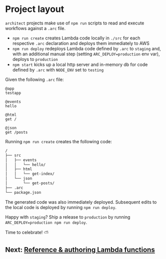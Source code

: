 # Project layout

`architect` projects make use of `npm run` scripts to read and execute workflows against a `.arc` file. 

- `npm run create` creates Lambda code locally in `./src` for each respective `.arc` declaration and deploys them immediately to AWS
- `npm run deploy` redeploys Lambda code defined by `.arc` to `staging` and, with an additional manual step (setting `ARC_DEPLOY=production` env var), deploys to `production`
- `npm start` kicks up a local http server and in-memory db for code defined by `.arc` with `NODE_ENV` set to `testing`

Given the following `.arc` file:

```arc
@app
testapp

@events
hello

@html
get /

@json
get /posts
```

Running `npm run create` creates the following code:

```bash
/
├── src
│   ├── events
│   │   └── hello/
│   ├── html
│   │   └── get-index/
│   └── json
│       └── get-posts/
├── .arc
└── package.json
```

The generated code was also immediately deployed. Subsequent edits to the local code is deployed by running `npm run deploy`.

Happy with `staging`? Ship a release to `production` by running `ARC_DEPLOY=production npm run deploy`. 

Time to celebrate! &#x26c5; 

## Next: [Reference & authoring Lambda functions](/reference)
